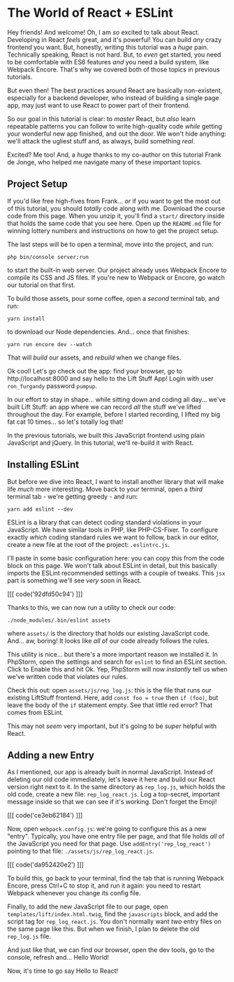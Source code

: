 # The World of React + ESLint

Hey friends! And welcome! Oh, I am *so* excited to talk about React. Developing
in React *feels* great, and it's powerful! You can build *any* crazy frontend you
want. But, honestly, writing this tutorial was a *huge* pain. Technically speaking,
React is not hard. But, to *even* get started, you need to be comfortable with ES6
features *and* you need a build system, like Webpack Encore. That's why we covered
both of those topics in previous tutorials.

But even then! The best practices around React are basically non-existent, especially
for a backend developer, who instead of building a single page app, may just want
to use React to power part of their frontend.

So our goal in this tutorial is clear: to *master* React, but *also* learn
repeatable patterns you can follow to write high-quality code *while* getting your
wonderful new app finished, and out the door. We won't hide anything: we'll attack
the ugliest stuff and, as always, build something *real*.

Excited? Me too! And, a *huge* thanks to my co-author on this tutorial Frank de Jonge,
who helped me navigate many of these important topics.

## Project Setup

If you'd like free high-fives from Frank... *or* if you want to get the most out
of this tutorial, you should *totally* code along with me. Download the course
code from this page. When you unzip it, you'll find a `start/` directory inside
that holds the same code that you see here. Open up the `README.md` file for
winning lottery numbers and instructions on how to get the project setup.

The last steps will be to open a terminal, move into the project, and run:

```terminal
php bin/console server:run
```

to start the built-in web server. Our project already uses Webpack Encore to compile
its CSS and JS files. If you're new to Webpack or Encore, go watch our tutorial on
that first. 

To build those assets, pour some coffee, open a *second* terminal tab, and run:

```terminal
yarn install
```

to download our Node dependencies. And... once that finishes:

```terminal
yarn run encore dev --watch
```

That will *build* our assets, and *rebuild* when we change files.

Ok cool! Let's go check out the app: find your browser, go to http://localhost:8000
and say hello to the Lift Stuff App! Login with user `ron_furgandy` password
`pumpup`.

In our effort to stay in shape... while sitting down and coding all day... we've
built Lift Stuff: an app where we can record *all* the stuff we've lifted throughout
the day. For example, before I started recording, I lifted my big fat cat 10 times...
so let's totally log that!

In the previous tutorials, we built this JavaScript frontend using plain JavaScript
and jQuery. In this tutorial, we'll re-build it with React.

## Installing ESLint

But before we dive into React, I want to install another library that will make
life *much* more interesting. Move back to your terminal, open a *third* terminal
tab - we're getting greedy - and run:

```terminal
yarn add eslint --dev
```

ESLint is a library that can detect coding standard violations in your JavaScript.
We have similar tools in PHP, like PHP-CS-Fixer. To configure exactly *which* coding
standard rules we want to follow, back in our editor, create a new file at the
root of the project: `.eslintrc.js`.

I'll paste in some basic configuration here: you can copy this from the code block
on this page. We won't talk about ESLint in detail, but this basically imports the
ESLint recommended settings with a couple of tweaks. This `jsx` part is something
we'll see *very* soon in React.

[[[ code('92dfd50c94') ]]]

Thanks to this, we can now run a utility to check our code:

```terminal
./node_modules/.bin/eslint assets
```

where `assets/` is the directory that holds our existing JavaScript code. And...
aw, boring! It looks like *all* of our code already follows the rules.

This utility is nice... but there's a more important reason we installed it. In
PhpStorm, open the settings and search for `eslint` to find an ESLint section.
Click to Enable this and hit Ok. Yep, PhpStorm will now *instantly* tell us when
we've written code that violates our rules.

Check this out: open `assets/js/rep_log.js`: this is the file that runs our existing
LiftStuff frontend. Here, add `const foo = true` then `if (foo)`, but leave the
body of the `if` statement empty. See that little red error? That comes from
ESLint.

This may not *seem* very important, but it's going to be *super* helpful with React.

## Adding a new Entry

As I mentioned, our app is already built in normal JavaScript. Instead of deleting
our old code immediately, let's leave it here and build our React version right next
to it. In the same directory as `rep_log.js`, which holds the old code, create a
new file: `rep_log_react.js`. Log a top-secret, important message inside so that
we can see if it's working. Don't forget the Emoji!

[[[ code('ce3eb62184') ]]]

Now, open `webpack.config.js`: we're going to configure this as a new "entry".
Typically, you have one entry file per page, and that file holds *all* of the
JavaScript you need for that page. Use `addEntry('rep_log_react')` pointing to
that file: `./assets/js/rep_log_react.js`.

[[[ code('da952420e2') ]]]

To build this, go back to your terminal, find the tab that is running Webpack
Encore, press Ctrl+C to stop it, and run it again: you need to restart Webpack
whenever you change its config file.

Finally, to add the new JavaScript file to our page, open
`templates/lift/index.html.twig`, find the `javascripts` block, and add the
script tag for `rep_log_react.js`. You don't normally want *two* entry files
on the same page like this. But when we finish, I plan to delete the old `rep_log.js`
file.

And just like that, we can find our browser, open the dev tools, go to the console,
refresh and... Hello World!

Now, it's time to go say Hello to React!

